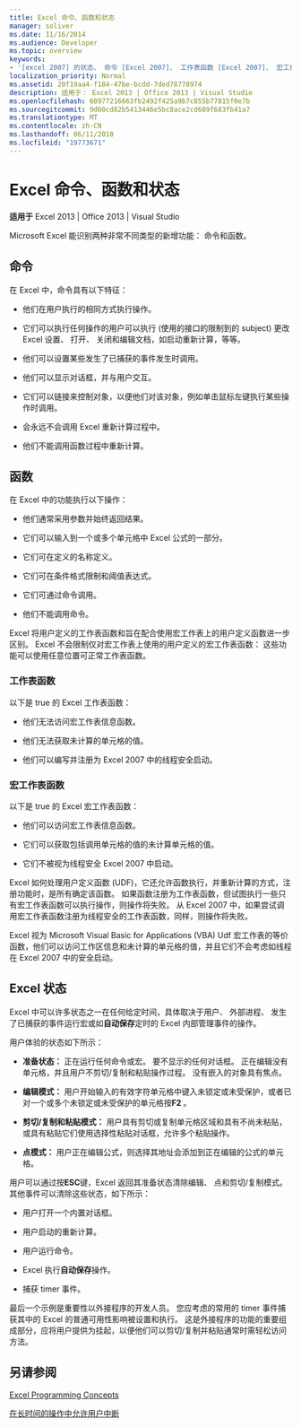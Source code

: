 ```yaml
---
title: Excel 命令、函数和状态
manager: soliver
ms.date: 11/16/2014
ms.audience: Developer
ms.topic: overview
keywords:
- '[excel 2007] 的状态、 命令 [Excel 2007]、 工作表函数 [Excel 2007]、 宏工作表函数 [Excel 2007]、 Excel 状态'
localization_priority: Normal
ms.assetid: 20f19aa4-f184-47be-bcdd-7ded78778974
description: 适用于： Excel 2013 | Office 2013 | Visual Studio
ms.openlocfilehash: 60977216663fb2492f425a9b7c855b77815f0e7b
ms.sourcegitcommit: 9d60cd82b5413446e5bc8ace2cd689f683fb41a7
ms.translationtype: MT
ms.contentlocale: zh-CN
ms.lasthandoff: 06/11/2018
ms.locfileid: "19773671"
---
```

# <a name="excel-commands-functions-and-states"></a>Excel 命令、函数和状态

 **适用于** Excel 2013 | Office 2013 | Visual Studio 
  
Microsoft Excel 能识别两种非常不同类型的新增功能： 命令和函数。
  
## <a name="commands"></a>命令

在 Excel 中，命令具有以下特征：
  
- 他们在用户执行的相同方式执行操作。
    
- 它们可以执行任何操作的用户可以执行 (使用的接口的限制到的 subject) 更改 Excel 设置、 打开、 关闭和编辑文档，如启动重新计算，等等。
    
- 他们可以设置某些发生了已捕获的事件发生时调用。
    
- 他们可以显示对话框，并与用户交互。
    
- 它们可以链接来控制对象，以便他们对该对象，例如单击鼠标左键执行某些操作时调用。
    
- 会永远不会调用 Excel 重新计算过程中。
    
- 他们不能调用函数过程中重新计算。
    
## <a name="functions"></a>函数

在 Excel 中的功能执行以下操作：
  
- 他们通常采用参数并始终返回结果。
    
- 它们可以输入到一个或多个单元格中 Excel 公式的一部分。
    
- 它们可在定义的名称定义。
    
- 它们可在条件格式限制和阈值表达式。
    
- 它们可通过命令调用。
    
- 他们不能调用命令。
    
Excel 将用户定义的工作表函数和旨在配合使用宏工作表上的用户定义函数进一步区别。 Excel 不会限制仅对宏工作表上使用的用户定义的宏工作表函数： 这些功能可以使用任意位置可正常工作表函数。
  
### <a name="worksheet-functions"></a>工作表函数

以下是 true 的 Excel 工作表函数：
  
- 他们无法访问宏工作表信息函数。
    
- 他们无法获取未计算的单元格的值。
    
- 他们可以编写并注册为 Excel 2007 中的线程安全启动。
    
### <a name="macro-sheet-functions"></a>宏工作表函数

以下是 true 的 Excel 宏工作表函数：
  
- 他们可以访问宏工作表信息函数。
    
- 它们可以获取包括调用单元格的值的未计算单元格的值。
    
- 它们不被视为线程安全 Excel 2007 中启动。
    
Excel 如何处理用户定义函数 (UDF)，它还允许函数执行，并重新计算的方式，注册功能时，是所有确定该函数。 如果函数注册为工作表函数，但试图执行一些只有宏工作表函数可以执行操作，则操作将失败。 从 Excel 2007 中，如果尝试调用宏工作表函数注册为线程安全的工作表函数，同样，则操作将失败。
  
Excel 视为 Microsoft Visual Basic for Applications (VBA) Udf 宏工作表的等价函数，他们可以访问工作区信息和未计算的单元格的值，并且它们不会考虑如线程在 Excel 2007 中的安全启动。
  
## <a name="excel-states"></a>Excel 状态

Excel 中可以许多状态之一在任何给定时间，具体取决于用户、 外部进程、 发生了已捕获的事件运行宏或如**自动保存**定时的 Excel 内部管理事件的操作。
  
用户体验的状态如下所示：
  
- **准备状态：** 正在运行任何命令或宏。 要不显示的任何对话框。 正在编辑没有单元格，并且用户不剪切/复制和粘贴操作过程。 没有嵌入的对象具有焦点。 
    
- **编辑模式：** 用户开始输入的有效字符单元格中键入未锁定或未受保护，或者已对一个或多个未锁定或未受保护的单元格按**F2** 。 
    
- **剪切/复制和粘贴模式：** 用户具有剪切或复制单元格区域和具有不尚未粘贴，或具有粘贴它们使用选择性粘贴对话框，允许多个粘贴操作。 
    
- **点模式：** 用户正在编辑公式，则选择其地址会添加到正在编辑的公式的单元格。 
    
用户可以通过按**ESC**键，Excel 返回其准备状态清除编辑、 点和剪切/复制模式。 其他事件可以清除这些状态，如下所示： 
  
- 用户打开一个内置对话框。
    
- 用户启动的重新计算。
    
- 用户运行命令。
    
- Excel 执行**自动保存**操作。 
    
- 捕获 timer 事件。
    
最后一个示例是重要性以外接程序的开发人员。 您应考虑的常用的 timer 事件捕获其中的 Excel 的普通可用性影响被设置和执行。 这是外接程序的功能的重要组成部分，应将用户提供为挂起，以便他们可以剪切/复制并粘贴通常时需轻松访问方法。
  
## <a name="see-also"></a>另请参阅



[Excel Programming Concepts](excel-programming-concepts.md)
  
[在长时间的操作中允许用户中断](permitting-user-breaks-in-lengthy-operations.md)

